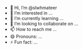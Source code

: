 - 👋 Hi, I’m @slwhmateer
- 👀 I’m interested in ...
- 🌱 I’m currently learning ...
- 💞️ I’m looking to collaborate on ...
- 📫 How to reach me ...
- 😄 Pronouns: ...
- ⚡ Fun fact: ...

<!---
slwhmateer/slwhmateer is a ✨ special ✨ repository because its `README.md` (this file) appears on your GitHub profile.
You can click the Preview link to take a look at your changes.
--->
